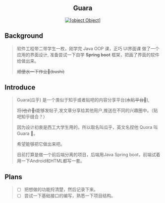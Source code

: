 <div align="center">

## Guara

[![[object Object]](https://socialify.git.ci/2ndElemet/Guara/image?description=1&font=Inter&forks=1&logo=https%3A%2F%2Fraw.githubusercontent.com%2F2ndElemet%2FGuara%2Fff69fe67f29255f66e47f0ae19edfce8d6133e42%2FIcons%2FLogo_Guara.png&pattern=Overlapping%20Hexagons&stargazers=1&theme=Light)](https://github.com/2ndElemet/Guara/stargazers)

</div>

## Background
> 软件工程带二带学生一枚，刚学完 Java OOP 课，正巧 UI界面课 做了一个应用的界面设计,
> 准备尝试一下自学 **Spring boot**  框架，把画了界面的软件给做出来。
>
> ~~顺便水一下作业🤤(bushi)~~

## Introduce

> Guara(瓜乎) 是一个类似于知乎或者贴吧的内容分享平台(~~水贴平台🤗~~),
>
> 将~~(也许🤔)~~能够发帖子,发文章分享给其他用户,推送在不同的兴趣圈中。（贴吧知乎缝合？）
>
> 因为设计初衷是西工大学生用的，所以取名叫瓜乎，英文名捏他 Quora 叫 Guara 🤤。
>
> 希望能够把它做出来吧。
>
> 目前打算是做一个前后端分离的项目，后端用Java Spring boot，前端试着用一下Android和HTML都写一套。

## Plans

> - [ ] 把想做的功能捋清楚，然后记录下来。
> - [ ] 尝试一下基础接口的编写，熟悉一下项目结构。

